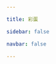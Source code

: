 ```yaml
---

title: 彩蛋

sidebar: false

navbar: false

---
```


<easterEgg></easterEgg>

<script setup>
    import easterEgg from '../../components/easterEgg/easterEgg.vue'
</script>

<style scope>
    footer,.aside{
        display:none !important;
    }
    .content {
        min-width:100% !important;
        max-width:100% !important;
    }
    .content-container{
        max-width: 100% !important;
    }
</style>